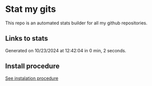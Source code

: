# Stat my gits

This repo is an automated stats builder for all my github repositories.

## Links to stats


Generated on 10/23/2024 at 12:42:04 in 0 min, 2 seconds.

## Install procedure

[See instalation procedure](./src/install.md)
